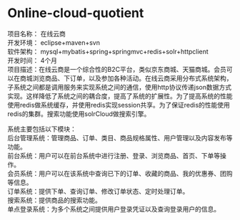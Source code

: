 # Online-cloud-quotient
项目名称： 在线云商
<br>
开发环境： eclipse+maven+svn
<br>
软件架构： mysql+mybatis+spring+springmvc+redis+solr+httpclient
<br>
开发时间： 4个月
<br>
项目描述：在线云商是一个综合性的B2C平台，类似京东商城、天猫商城。会员可以在商城浏览商品、下订单，以及参加各种活动。在线云商采用分布式系统架构，子系统之间都是调用服务来实现系统之间的通信，使用http协议传递json数据方式实现。这样降低了系统之间的耦合度，提高了系统的扩展性。为了提高系统的性能使用redis做系统缓存，并使用redis实现session共享。为了保证redis的性能使用redis的集群。搜索功能使用solrCloud做搜索引擎。

系统主要包括以下模块：
<br>
后台管理系统：管理商品、订单、类目、商品规格属性、用户管理以及内容发布等功能。
<br>
前台系统：用户可以在前台系统中进行注册、登录、浏览商品、首页、下单等操作。
<br>
会员系统：用户可以在该系统中查询已下的订单、收藏的商品、我的优惠券、团购等信息。
<br>
订单系统：提供下单、查询订单、修改订单状态、定时处理订单。
<br>
搜索系统：提供商品的搜索功能。
<br>
单点登录系统：为多个系统之间提供用户登录凭证以及查询登录用户的信息。
